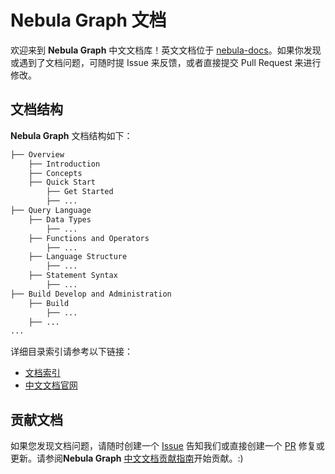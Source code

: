 # Nebula Graph 文档

欢迎来到 **Nebula Graph** 中文文档库！英文文档位于 [nebula-docs](https://github.com/vesoft-inc/nebula-docs)。如果你发现或遇到了文档问题，可随时提 Issue 来反馈，或者直接提交 Pull Request 来进行修改。

## 文档结构

**Nebula Graph** 文档结构如下：

```bash
├── Overview
    ├── Introduction
    ├── Concepts
    ├── Quick Start
        ├── Get Started
        ├── ...
├── Query Language
    ├── Data Types
        ├── ...
    ├── Functions and Operators
        ├── ...
    ├── Language Structure
        ├── ...
    ├── Statement Syntax
        ├── ...
├── Build Develop and Administration
    ├── Build
        ├── ...
    ├── ...
...
```

详细目录索引请参考以下链接：

- [文档索引](docs/manual-CN/README.md)
- [中文文档官网](https://docs.nebula-graph.io/)

## 贡献文档

如果您发现文档问题，请随时创建一个 [Issue](https://github.com/vesoft-inc/nebula-docs/issues) 告知我们或直接创建一个 [PR](https://github.com/vesoft-inc/nebula-docs/pulls) 修复或更新。请参阅**Nebula Graph** [中文文档贡献指南](CONTRIBUTING.md)开始贡献。:)
